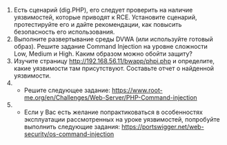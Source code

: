 1. Есть сценарий (dig.PHP), его следует проверить на наличие уязвимостей, которые приводят к
RCE. Установите сценарий, протестируйте его и дайте рекомендации, как повысить
безопасность его использования.
2. Выполните развертывание среды DVWA (или используйте готовый образ). Решите задание
Command Injection на уровне сложности Low, Medium и High. Каким образом можно обойти
защиту?
3. Изучите страницу http://192.168.56.11/bwapp/phpi.php и определите, какие уязвимости там
присутствуют. Составьте отчет о найденной уязвимости.
4. * Решите следующее задание:
https://www.root-me.org/en/Challenges/Web-Server/PHP-Command-injection
5. * Если у Вас есть желание попрактиковаться в особенностях эксплуатации рассмотренных на
уроке уязвимостей, попробуйте выполнить следующие задания:
https://portswigger.net/web-security/os-command-injection